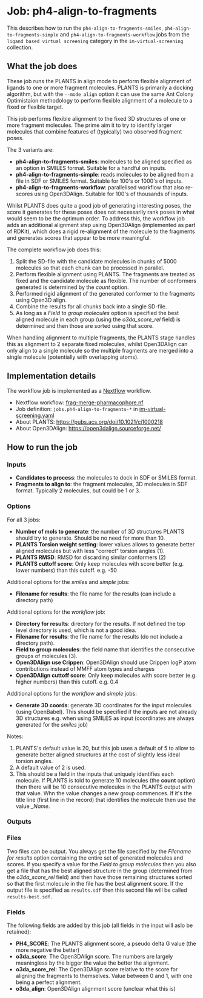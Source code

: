 # Job: ph4-align-to-fragments

This describes how to run the `ph4-align-to-fragments-smiles`, `ph4-align-to-fragments-simple` and
`ph4-align-to-fragments-workflow` jobs from the `ligand based virtual screening` category in the `im-virtual-screening`
collection.

## What the job does

These job runs the PLANTS in align mode to perform flexible alignment of ligands to one or more fragment molecules.
PLANTS is primarily a docking algorithm, but with the `--mode align` option it can use the same Ant Colony Optimistaion
methodology to perform flexible alignment of a molecule to a fixed or flexible target.

This job performs flexible alignment to the fixed 3D structures of one or more fragment molecules.
The prime aim it to try to identify larger molecules that combine features of (typically) two observed fragment poses.

The 3 variants are:

* **ph4-align-to-fragments-smiles**: molecules to be aligned specified as an option in SMILES format. Suitable for a handful on inputs.
* **ph4-align-to-fragments-simple**: reads molecules to be aligned from a file in SDF or SMILES format. Suitable for 100's or 1000's of inputs.
* **ph4-align-to-fragments-workflow**: parallelised workflow that also re-scores using Open3DAlign. Suitable for 100's of thousands of inputs.

Whilst PLANTS does quite a good job of generating interesting poses, the score it generates for these poses does not 
necessarily rank poses in what would seem to be the optimum order. To address this, the workflow job adds an additional
alignment step using Open3DAlign (implemented as part of RDKit), which does a rigid re-alignment of the molecule to the 
fragments and generates scores that appear to be more meaningful.

The complete workflow job does this:

1. Split the SD-file with the candidate molecules in chunks of 5000 molecules so that each chunk can be processed in parallel.
2. Perform flexible alignment using PLANTS. The fragments are treated as fixed and the candidate molecule as flexible.
   The number of conformers generated is determined by the *count* option.
3. Performed rigid alignment of the generated conformer to the fragments using Open3D align.
4. Combine the results for all chunks back into a single SD-file.
5. As long as a *Field to group molecules* option is specified the best aligned molecule in each group (using the
   *o3da_score_rel* field) is determined and then those are sorted using that score.

When handling alignment to multiple fragments, the PLANTS stage handles this as alignment to 2 separate fixed molecules,
whilst Open3DAlign can only align to a single molecule so the multiple fragments are merged into a single molecule
(potentially with overlapping atoms).

## Implementation details

The workflow job is implemented as a [Nextflow](https://www.nextflow.io/) workflow.

* Nextflow workflow: [frag-merge-pharmacophore.nf](/frag-merge-pharmacophore.nf)
* Job definition: `jobs.ph4-align-to-fragments-*` in [im-virtual-screening.yaml](/data-manager/im-virtual-screening.yaml)
* About PLANTS: https://pubs.acs.org/doi/10.1021/ci1000218
* About Open3DAlign: https://open3dalign.sourceforge.net/

## How to run the job

### Inputs

* **Candidates to process**: the molecules to dock in SDF or SMILES format.
* **Fragments to align to**: the fragment molecules, 3D molecules in SDF format. Typically 2 molecules, but could be 1 or 3.

### Options

For all 3 jobs:

* **Number of mols to generate**: the number of 3D structures PLANTS should try to generate. Should be no need for more than 10.
* **PLANTS Torsion weight setting**: lower values allows to generate better aligned molecules but with less "correct"
    torsion angles (1).
* **PLANTS RMSD**: RMSD for discarding similar conformers (2)
* **PLANTS cuttoff score**: Only keep molecules with score better (e.g. lower numbers) than this cutoff. e.g. -50

Additional options for the *smiles* and *simple* jobs:

* **Filename for results**: the file name for the results (can include a directory path)

Additional options for the *workflow* job:

* **Directory for results**: directory for the results. If not defined the top level directory is used, which is not a good idea.
* **Filename for results**: the file name for the results (do not include a directory path).
* **Field to group molecules**: the field name that identifies the consecutive groups of molecules (3).
* **Open3DAlign use Crippen**: Open3DAlign should use Crippen logP atom contributions instead of MMFF atom types and charges
* **Open3DAlign cuttoff score**: Only keep molecules with score better (e.g. higher numbers) than this cutoff. e.g. 0.4

Additional options for the *workflow* and *simple* jobs:

* **Generate 3D coords**: generate 3D coordinates for the input molecules (using OpenBabel). This should be specified if
  the inputs are not already 3D structures e.g. when using SMILES as input (coordinates are always generated for the 
  *smiles* job)

Notes:

1. PLANTS's default value is 20, but this job uses a default of 5 to allow to generate better aligned structures at the cost
   of slightly less ideal torsion angles.
2. A default value of 2 is used.
3. This should be a field in the inputs that uniquely identifies each molecule. If PLANTS is told to generate 10 molecules
   (the **count** option) then there will be 10 consecutive molecules in the PLANTS output with that value. Whn the value
   changes a new group commences. If it's the title line (first line in the record) that identifies the molecule then use
   the value *_Name*.

### Outputs

### Files

Two files can be output. You always get the file specified by the *Filename for results* option containing the entire
set of generated molecules and scores. If you specify a value for the *Field to group molecules* then you also get a 
file that has the best aligned structure in the group (determined from the *o3da_score_rel* field) and then have those
remaining structures sorted so that the first molecule in the file has the best alignment score. If the output file is
specified as `results.sdf` then this second file will be called `results-best.sdf`.

### Fields

The following fields are added by this job (all fields in the input will aslo be retained):

* **PH4_SCORE**: The PLANTS alignment score, a pseudo delta G value (the more negative the better)
* **o3da_score**: The Open3DAlign score. The numbers are largely meaningless by the bigger the value the better the alignment.
* **o3da_score_rel**: The Open3DAlign score relative to the score for aligning the fragments to themselves. Value between
  0 and 1, with one being a perfect alignment.
* **o3da_align**: Open3DAlign alignment score (unclear what this is)